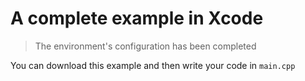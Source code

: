 # A complete example in Xcode

> The environment's configuration has been completed

You can download this example and then write your code in `main.cpp`
